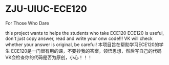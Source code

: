 # ZJU-UIUC-ECE120
For Those Who Dare

this project wants to helps the students who take ECE120
ECE120 is useful, don't just copy answer, read and write your onw code!!!
VK will check whether your answer is original, be careful!
本项目旨在帮助学习ECE120的学生
ECE120是一门很有用的课，不要抄我的答案，领悟思想，然后写自己的代码
VK会检查你的代码是否为原创，小心！！！
